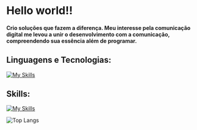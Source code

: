 # Hello world!!

#### Crio soluções que fazem a diferença. Meu interesse pela comunicação digital me levou a unir o desenvolvimento com a comunicação, compreendendo sua essência além de programar.


## Linguagens e Tecnologias:
[![My Skills](https://skillicons.dev/icons?i=js,react,html,css,mysql,mongodb,java,git,github)](https://skillicons.dev)

## Skills:
[![My Skills](https://skillicons.dev/icons?i=figma,vscode)](https://skillicons.dev)



![Top Langs](https://github-readme-stats.vercel.app/api/top-langs/?username=anuraghazra&layout=compact&theme=dracula)

